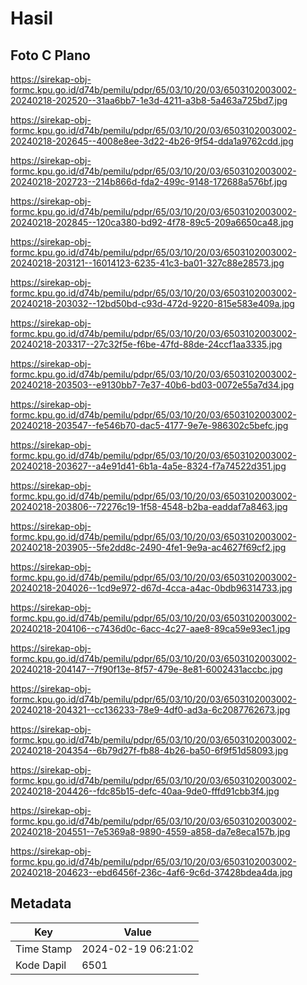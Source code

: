 # Hasil

## Foto C Plano

https://sirekap-obj-formc.kpu.go.id/d74b/pemilu/pdpr/65/03/10/20/03/6503102003002-20240218-202520--31aa6bb7-1e3d-4211-a3b8-5a463a725bd7.jpg

https://sirekap-obj-formc.kpu.go.id/d74b/pemilu/pdpr/65/03/10/20/03/6503102003002-20240218-202645--4008e8ee-3d22-4b26-9f54-dda1a9762cdd.jpg

https://sirekap-obj-formc.kpu.go.id/d74b/pemilu/pdpr/65/03/10/20/03/6503102003002-20240218-202723--214b866d-fda2-499c-9148-172688a576bf.jpg

https://sirekap-obj-formc.kpu.go.id/d74b/pemilu/pdpr/65/03/10/20/03/6503102003002-20240218-202845--120ca380-bd92-4f78-89c5-209a6650ca48.jpg

https://sirekap-obj-formc.kpu.go.id/d74b/pemilu/pdpr/65/03/10/20/03/6503102003002-20240218-203121--16014123-6235-41c3-ba01-327c88e28573.jpg

https://sirekap-obj-formc.kpu.go.id/d74b/pemilu/pdpr/65/03/10/20/03/6503102003002-20240218-203032--12bd50bd-c93d-472d-9220-815e583e409a.jpg

https://sirekap-obj-formc.kpu.go.id/d74b/pemilu/pdpr/65/03/10/20/03/6503102003002-20240218-203317--27c32f5e-f6be-47fd-88de-24ccf1aa3335.jpg

https://sirekap-obj-formc.kpu.go.id/d74b/pemilu/pdpr/65/03/10/20/03/6503102003002-20240218-203503--e9130bb7-7e37-40b6-bd03-0072e55a7d34.jpg

https://sirekap-obj-formc.kpu.go.id/d74b/pemilu/pdpr/65/03/10/20/03/6503102003002-20240218-203547--fe546b70-dac5-4177-9e7e-986302c5befc.jpg

https://sirekap-obj-formc.kpu.go.id/d74b/pemilu/pdpr/65/03/10/20/03/6503102003002-20240218-203627--a4e91d41-6b1a-4a5e-8324-f7a74522d351.jpg

https://sirekap-obj-formc.kpu.go.id/d74b/pemilu/pdpr/65/03/10/20/03/6503102003002-20240218-203806--72276c19-1f58-4548-b2ba-eaddaf7a8463.jpg

https://sirekap-obj-formc.kpu.go.id/d74b/pemilu/pdpr/65/03/10/20/03/6503102003002-20240218-203905--5fe2dd8c-2490-4fe1-9e9a-ac4627f69cf2.jpg

https://sirekap-obj-formc.kpu.go.id/d74b/pemilu/pdpr/65/03/10/20/03/6503102003002-20240218-204026--1cd9e972-d67d-4cca-a4ac-0bdb96314733.jpg

https://sirekap-obj-formc.kpu.go.id/d74b/pemilu/pdpr/65/03/10/20/03/6503102003002-20240218-204106--c7436d0c-6acc-4c27-aae8-89ca59e93ec1.jpg

https://sirekap-obj-formc.kpu.go.id/d74b/pemilu/pdpr/65/03/10/20/03/6503102003002-20240218-204147--7f90f13e-8f57-479e-8e81-6002431accbc.jpg

https://sirekap-obj-formc.kpu.go.id/d74b/pemilu/pdpr/65/03/10/20/03/6503102003002-20240218-204321--cc136233-78e9-4df0-ad3a-6c2087762673.jpg

https://sirekap-obj-formc.kpu.go.id/d74b/pemilu/pdpr/65/03/10/20/03/6503102003002-20240218-204354--6b79d27f-fb88-4b26-ba50-6f9f51d58093.jpg

https://sirekap-obj-formc.kpu.go.id/d74b/pemilu/pdpr/65/03/10/20/03/6503102003002-20240218-204426--fdc85b15-defc-40aa-9de0-fffd91cbb3f4.jpg

https://sirekap-obj-formc.kpu.go.id/d74b/pemilu/pdpr/65/03/10/20/03/6503102003002-20240218-204551--7e5369a8-9890-4559-a858-da7e8eca157b.jpg

https://sirekap-obj-formc.kpu.go.id/d74b/pemilu/pdpr/65/03/10/20/03/6503102003002-20240218-204623--ebd6456f-236c-4af6-9c6d-37428bdea4da.jpg


## Metadata

| Key        | Value               |
| ---------- | ------------------- |
| Time Stamp | 2024-02-19 06:21:02 |
| Kode Dapil | 6501                |




